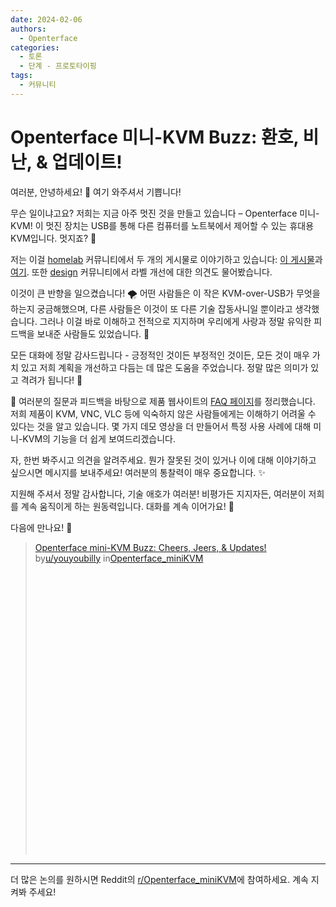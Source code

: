 ```yaml
---
date: 2024-02-06
authors:
  - Openterface
categories:
  - 토론
  - 단계 - 프로토타이핑
tags:
  - 커뮤니티
---
```


# Openterface 미니-KVM Buzz: 환호, 비난, & 업데이트!

여러분, 안녕하세요! 🎉 여기 와주셔서 기쁩니다!

무슨 일이냐고요? 저희는 지금 아주 멋진 것을 만들고 있습니다 – Openterface 미니-KVM! 이 멋진 장치는 USB를 통해 다른 컴퓨터를 노트북에서 제어할 수 있는 휴대용 KVM입니다. 멋지죠? 🚀

저는 이걸 [homelab](https://www.reddit.com/r/homelab/) 커뮤니티에서 두 개의 게시물로 이야기하고 있습니다: [이 게시물](https://www.reddit.com/r/homelab/comments/1acdfwt/crafting_a_minikvm_prototype_in_a_black_aluminium/?utm_source=share&utm_medium=web2x&context=3)과 [여기](https://www.reddit.com/r/homelab/comments/1ahwrl4/trying_out_my_minikvm_on_ubuntu_any_feedback/?utm_source=share&utm_medium=web2x&context=3). 또한 [design](https://www.reddit.com/r/Design/comments/1aht6m3/new_look_for_our_minikvm_what_do_you_think/?utm_source=share&utm_medium=web2x&context=3) 커뮤니티에서 라벨 개선에 대한 의견도 물어봤습니다.

이것이 큰 반향을 일으켰습니다! 🌪️ 어떤 사람들은 이 작은 KVM-over-USB가 무엇을 하는지 궁금해했으며, 다른 사람들은 이것이 또 다른 기술 잡동사니일 뿐이라고 생각했습니다. 그러나 이걸 바로 이해하고 전적으로 지지하며 우리에게 사랑과 정말 유익한 피드백을 보내준 사람들도 있었습니다. 🥰

모든 대화에 정말 감사드립니다 - 긍정적인 것이든 부정적인 것이든, 모든 것이 매우 가치 있고 저희 계획을 개선하고 다듬는 데 많은 도움을 주었습니다. 정말 많은 의미가 있고 격려가 됩니다! 🌟

🤔 여러분의 질문과 피드백을 바탕으로 제품 웹사이트의 [FAQ 페이지](https://openterface.com/faq/)를 정리했습니다. 저희 제품이 KVM, VNC, VLC 등에 익숙하지 않은 사람들에게는 이해하기 어려울 수 있다는 것을 알고 있습니다. 몇 가지 데모 영상을 더 만들어서 특정 사용 사례에 대해 미니-KVM의 기능을 더 쉽게 보여드리겠습니다.

자, 한번 봐주시고 의견을 알려주세요. 뭔가 잘못된 것이 있거나 이에 대해 이야기하고 싶으시면 메시지를 보내주세요! 여러분의 통찰력이 매우 중요합니다. ✨

지원해 주셔서 정말 감사합니다, 기술 애호가 여러분! 비평가든 지지자든, 여러분이 저희를 계속 움직이게 하는 원동력입니다. 대화를 계속 이어가요! 💌

다음에 만나요! 🌈

<!-- more -->

<blockquote class="reddit-embed-bq" style="height:500px" data-embed-height="479"><a href="https://www.reddit.com/r/Openterface_miniKVM/comments/1ak4kes/minikvm_openterface_buzz_cheers_jeers_updates/">Openterface mini-KVM Buzz: Cheers, Jeers, &amp; Updates!</a><br> by<a href="https://www.reddit.com/user/youyoubilly/">u/youyoubilly</a> in<a href="https://www.reddit.com/r/Openterface_miniKVM/">Openterface_miniKVM</a></blockquote><script async="" src="https://embed.reddit.com/widgets.js" charset="UTF-8"></script>

--------

더 많은 논의를 원하시면 Reddit의 [r/Openterface_miniKVM](https://www.reddit.com/r/Openterface_miniKVM/)에 참여하세요. 계속 지켜봐 주세요!